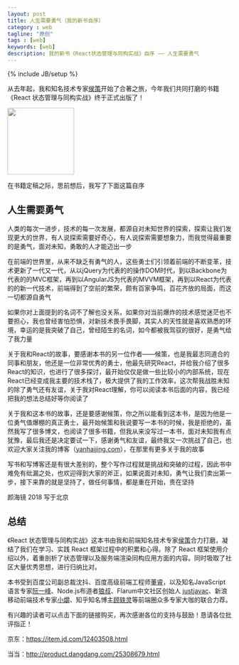 ```yaml
---
layout: post
title: 人生需要勇气（我的新书自序）
category : web
tagline: "原创"
tags : [web]
keywords: [web]
description: 我的新书《React状态管理与同构实战》自序 —— 人生需要勇气
---
```

{% include JB/setup %}

从去年起，我和知名技术专家[侯策][lucas]开始了合著之旅，今年我们共同打磨的书籍《React 状态管理与同构实战》终于正式出版了！

<img src="{{BLOG_IMG}}526.png" width="150">

在书籍定稿之际，思前想后，我写了下面这篇自序

## 人生需要勇气
人类的每次一进步，技术的每一次发展，都源自对未知世界的探索，探索让我们发现更大的世界，有人说探索需要好奇心，有人说探索需要想象力，而我觉得最重要的是勇气，面对未知，勇敢的人才能迈出一步

在前端的世界里，从来不缺乏有勇气的人，这些勇士们引领着前端的不断变革，技术更新了一代又一代，从以jQuery为代表的的操作DOM时代，到以Backbone为代表的的MVC框架，再到以AngularJS为代表的MVVM框架，再到以React为代表的的新一代技术，前端得到了空前的繁荣，颇有百家争鸣，百花齐放的局面，而这一切都源自勇气

如果你对上面提到的名词不了解也没关系，如果你对当前爆炸的技术感觉迷茫也不要担心，我也曾经害怕恐惧，对新技术畏手畏脚，其实人的天性就是喜欢熟悉的环境，幸运的是我突破了自己，曾经陌生的名词，如今都被我驾驭的很好，是勇气给了我力量

关于我和React的故事，要感谢本书的另一位作者——候策，也是我最志同道合的同事和朋友，他还是一位非常优秀的勇士，他最先研究React，并给我介绍了很多React的知识，也进行了很多探讨，最开始仅仅是做一些比较小的内部系统，现在React已经变成我主要的技术栈了，极大提供了我的工作效率，这次帮我战胜未知的除了勇气还有友谊，关于我对React理解，你可以阅读本书后面的内容，我已经把我的想法总结好等你阅读了

关于我和这本书的故事，还是要感谢候策，你之所以能看到这本书，是因为他是一位勇气值爆棚的真正勇士，最开始候策和我说要写一本书的时候，我是拒绝的，虽然我写了很多博文，也阅读了很多书籍，但我从来没写过一本书，面对未知我有点犹豫，最后我还是决定要试一下，感谢勇气和友谊，最终我又一次挑战了自己，也欢迎大家关注我的博客（[yanhaijing.com](http://yanhaijing.com)），在那里有更多关于我的故事

写书和写博客还是有很大差别的，整个写作过程就是挑战和突破的过程，因此书中难免有纰漏之处，也欢迎得到大家的斧正，如果说面对未知，勇气让我们卖出第一步，接下来靠的就是坚持了，做任何事情，都是重在开始，贵在坚持

颜海镜
2018 写于北京

## 总结
《React 状态管理与同构实战》这本书由我和前端知名技术专家[侯策][lucas]合力打磨，凝结了我们在学习、实践 React 框架过程中的积累和心得。除了 React 框架使用介绍以外，着重剖析了状态管理以及服务端渲染同构应用方面的内容。同时吸取了社区大量优秀思想，进行归纳比对。

本书受到百度公司副总裁沈抖、百度高级前端工程师[董睿][dongrui]，以及知名JavaScript语言专家[阮一峰][ruanyf]、Node.js布道者[狼叔][langshu]、Flarum中文社区创始人 [justjavac][justjavac]、新浪移动前端技术专家[小爝][xiaojue]、知乎知名博主[顾轶灵][guyiling]等前端圈众多专家大咖的联合力荐。

有兴趣的读者可以点击下面的链接购买，再次感谢各位的支持与鼓励！恳请各位批评指正！

京东：<a href="https://item.jd.com/12403508.html" target="_blank">https://item.jd.com/12403508.html</a> 

当当：<a href="http://product.dangdang.com/25308679.html" target="_blank">http://product.dangdang.com/25308679.html</a>


[lucas]: https://www.zhihu.com/people/lucas-hc
[dongrui]: https://www.zhihu.com/people/dong-rui-24/activities
[langshu]: https://www.zhihu.com/people/i5ting/activities
[ruanyf]: http://www.ruanyifeng.com/home.html
[justjavac]: http://justjavac.com/
[guyiling]: https://www.zhihu.com/people/justineo/activities
[xiaojue]: https://www.zhihu.com/people/xiao-jue-83/activities

